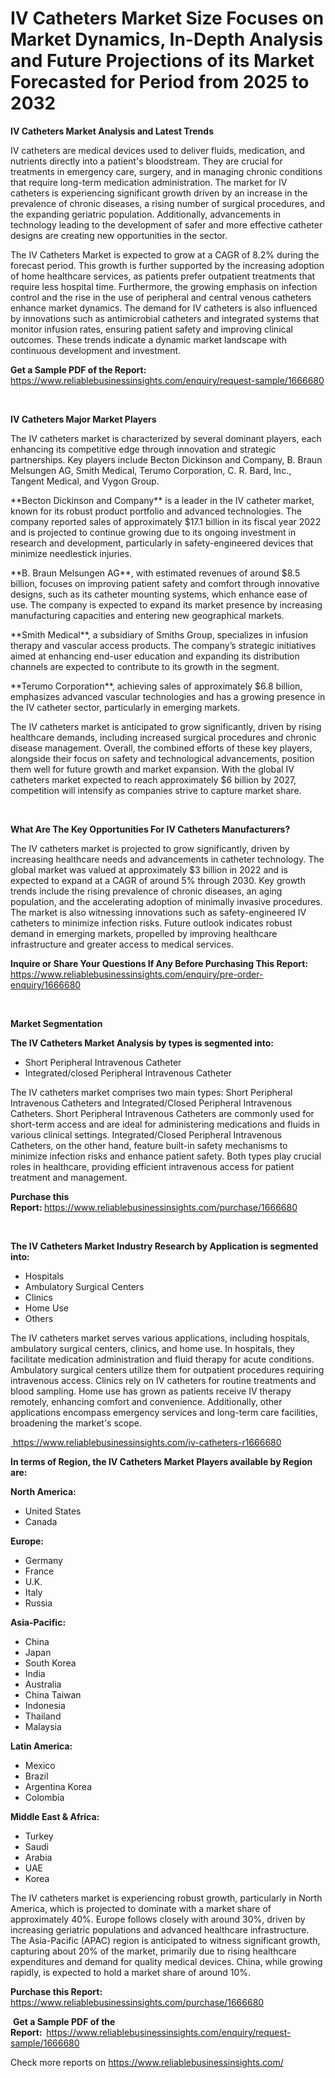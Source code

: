 <p><h1>IV Catheters Market Size Focuses on Market Dynamics, In-Depth Analysis and Future Projections of its Market Forecasted for Period from 2025 to 2032</h1></p><p><strong>IV Catheters Market Analysis and Latest Trends</strong></p>
<p><p>IV catheters are medical devices used to deliver fluids, medication, and nutrients directly into a patient's bloodstream. They are crucial for treatments in emergency care, surgery, and in managing chronic conditions that require long-term medication administration. The market for IV catheters is experiencing significant growth driven by an increase in the prevalence of chronic diseases, a rising number of surgical procedures, and the expanding geriatric population. Additionally, advancements in technology leading to the development of safer and more effective catheter designs are creating new opportunities in the sector.</p><p>The IV Catheters Market is expected to grow at a CAGR of 8.2% during the forecast period. This growth is further supported by the increasing adoption of home healthcare services, as patients prefer outpatient treatments that require less hospital time. Furthermore, the growing emphasis on infection control and the rise in the use of peripheral and central venous catheters enhance market dynamics. The demand for IV catheters is also influenced by innovations such as antimicrobial catheters and integrated systems that monitor infusion rates, ensuring patient safety and improving clinical outcomes. These trends indicate a dynamic market landscape with continuous development and investment.</p></p>
<p><strong>Get a Sample PDF of the Report:&nbsp;</strong> <a href="https://www.reliablebusinessinsights.com/enquiry/request-sample/1666680?utm_campaign=2278&utm_medium=2&utm_source=Github&utm_content=ia&utm_term=06032025&utm_id=iv-catheters">https://www.reliablebusinessinsights.com/enquiry/request-sample/1666680</a></p>
<p>&nbsp;</p>
<p><strong>IV Catheters Major Market Players</strong></p>
<p><p>The IV catheters market is characterized by several dominant players, each enhancing its competitive edge through innovation and strategic partnerships. Key players include Becton Dickinson and Company, B. Braun Melsungen AG, Smith Medical, Terumo Corporation, C. R. Bard, Inc., Tangent Medical, and Vygon Group.</p><p>**Becton Dickinson and Company** is a leader in the IV catheter market, known for its robust product portfolio and advanced technologies. The company reported sales of approximately $17.1 billion in its fiscal year 2022 and is projected to continue growing due to its ongoing investment in research and development, particularly in safety-engineered devices that minimize needlestick injuries.</p><p>**B. Braun Melsungen AG**, with estimated revenues of around $8.5 billion, focuses on improving patient safety and comfort through innovative designs, such as its catheter mounting systems, which enhance ease of use. The company is expected to expand its market presence by increasing manufacturing capacities and entering new geographical markets.</p><p>**Smith Medical**, a subsidiary of Smiths Group, specializes in infusion therapy and vascular access products. The company’s strategic initiatives aimed at enhancing end-user education and expanding its distribution channels are expected to contribute to its growth in the segment.</p><p>**Terumo Corporation**, achieving sales of approximately $6.8 billion, emphasizes advanced vascular technologies and has a growing presence in the IV catheter sector, particularly in emerging markets.</p><p>The IV catheters market is anticipated to grow significantly, driven by rising healthcare demands, including increased surgical procedures and chronic disease management. Overall, the combined efforts of these key players, alongside their focus on safety and technological advancements, position them well for future growth and market expansion. With the global IV catheters market expected to reach approximately $6 billion by 2027, competition will intensify as companies strive to capture market share.</p></p>
<p>&nbsp;</p>
<p><strong>What Are The Key Opportunities For IV Catheters Manufacturers?</strong></p>
<p><p>The IV catheters market is projected to grow significantly, driven by increasing healthcare needs and advancements in catheter technology. The global market was valued at approximately $3 billion in 2022 and is expected to expand at a CAGR of around 5% through 2030. Key growth trends include the rising prevalence of chronic diseases, an aging population, and the accelerating adoption of minimally invasive procedures. The market is also witnessing innovations such as safety-engineered IV catheters to minimize infection risks. Future outlook indicates robust demand in emerging markets, propelled by improving healthcare infrastructure and greater access to medical services.</p></p>
<p><strong>Inquire or Share Your Questions If Any Before Purchasing This Report:</strong> <a href="https://www.reliablebusinessinsights.com/enquiry/pre-order-enquiry/1666680?utm_campaign=2278&utm_medium=2&utm_source=Github&utm_content=ia&utm_term=06032025&utm_id=iv-catheters">https://www.reliablebusinessinsights.com/enquiry/pre-order-enquiry/1666680</a></p>
<p>&nbsp;</p>
<p><strong>Market Segmentation</strong></p>
<p><strong>The IV Catheters Market Analysis by types is segmented into:</strong></p>
<p><ul><li>Short Peripheral Intravenous Catheter</li><li>Integrated/closed Peripheral Intravenous Catheter</li></ul></p>
<p><p>The IV catheters market comprises two main types: Short Peripheral Intravenous Catheters and Integrated/Closed Peripheral Intravenous Catheters. Short Peripheral Intravenous Catheters are commonly used for short-term access and are ideal for administering medications and fluids in various clinical settings. Integrated/Closed Peripheral Intravenous Catheters, on the other hand, feature built-in safety mechanisms to minimize infection risks and enhance patient safety. Both types play crucial roles in healthcare, providing efficient intravenous access for patient treatment and management.</p></p>
<p><strong>Purchase this Report:&nbsp;</strong><a href="https://www.reliablebusinessinsights.com/purchase/1666680?utm_campaign=2278&utm_medium=2&utm_source=Github&utm_content=ia&utm_term=06032025&utm_id=iv-catheters">https://www.reliablebusinessinsights.com/purchase/1666680</a></p>
<p>&nbsp;</p>
<p><strong>The IV Catheters Market Industry Research by Application is segmented into:</strong></p>
<p><ul><li>Hospitals</li><li>Ambulatory Surgical Centers</li><li>Clinics</li><li>Home Use</li><li>Others</li></ul></p>
<p><p>The IV catheters market serves various applications, including hospitals, ambulatory surgical centers, clinics, and home use. In hospitals, they facilitate medication administration and fluid therapy for acute conditions. Ambulatory surgical centers utilize them for outpatient procedures requiring intravenous access. Clinics rely on IV catheters for routine treatments and blood sampling. Home use has grown as patients receive IV therapy remotely, enhancing comfort and convenience. Additionally, other applications encompass emergency services and long-term care facilities, broadening the market's scope.</p></p>
<p><a href="https://www.reliablebusinessinsights.com/iv-catheters-r1666680?utm_campaign=2278&utm_medium=2&utm_source=Github&utm_content=ia&utm_term=06032025&utm_id=iv-catheters">&nbsp;https://www.reliablebusinessinsights.com/iv-catheters-r1666680</a></p>
<p><strong>In terms of Region, the IV Catheters Market Players available by Region are:</strong></p>
<p>
    <p> <strong> North America: </strong>
        <ul>
            <li>United States</li>
            <li>Canada</li>
        </ul>
        </p> 
    <p> <strong> Europe: </strong>
        <ul>
            <li>Germany</li>
            <li>France</li>
            <li>U.K.</li>
            <li>Italy</li>
            <li>Russia</li>
        </ul>
        </p> 
    <p> <strong> Asia-Pacific: </strong>
        <ul>
            <li>China</li>
            <li>Japan</li>
            <li>South Korea</li>
            <li>India</li>
            <li>Australia</li>
            <li>China Taiwan</li>
            <li>Indonesia</li>
            <li>Thailand</li>
            <li>Malaysia</li>
        </ul>
        </p> 
    <p> <strong> Latin America: </strong>
        <ul>
            <li>Mexico</li>
            <li>Brazil</li>
            <li>Argentina Korea</li>
            <li>Colombia</li>
        </ul>
        </p> 
    <p> <strong> Middle East & Africa: </strong>
        <ul>
            <li>Turkey</li>
            <li>Saudi</li>
            <li>Arabia</li>
            <li>UAE</li>
            <li>Korea</li>
        </ul>
    </p>
    </p>
<p><p>The IV catheters market is experiencing robust growth, particularly in North America, which is projected to dominate with a market share of approximately 40%. Europe follows closely with around 30%, driven by increasing geriatric populations and advanced healthcare infrastructure. The Asia-Pacific (APAC) region is anticipated to witness significant growth, capturing about 20% of the market, primarily due to rising healthcare expenditures and demand for quality medical devices. China, while growing rapidly, is expected to hold a market share of around 10%.</p></p>
<p><strong>Purchase this Report: </strong><a href="https://www.reliablebusinessinsights.com/purchase/1666680?utm_campaign=2278&utm_medium=2&utm_source=Github&utm_content=ia&utm_term=06032025&utm_id=iv-catheters">https://www.reliablebusinessinsights.com/purchase/1666680</a></p>
<p>&nbsp;<strong>Get a Sample PDF of the Report:&nbsp;&nbsp;</strong><a href="https://www.reliablebusinessinsights.com/enquiry/request-sample/1666680?utm_campaign=2278&utm_medium=2&utm_source=Github&utm_content=ia&utm_term=06032025&utm_id=iv-catheters">https://www.reliablebusinessinsights.com/enquiry/request-sample/1666680</a></p>
<p><strong></strong></p>
<p>Check more reports on <a href="https://www.reliablebusinessinsights.com/?utm_campaign=2278&utm_medium=2&utm_source=Github&utm_content=ia&utm_term=06032025&utm_id=iv-catheters">https://www.reliablebusinessinsights.com/</a></p>
